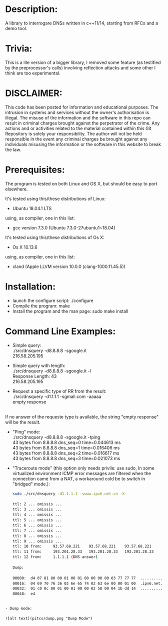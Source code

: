 Description:
============

A library to interrogare DNSs written in c++11/14, starting from RFCs and a demo tool.

Trivia:
=======

This is a lite version of a bigger library, I removed some feature (as testified by the preprocessor's calls) involving reflection attacks and some other I think are too experimental.

DISCLAIMER:
===========

This code has been posted for information and educational purposes. The intrusion in systems and services without the owner's authorisation is illegal. The misuse of the information and the software in this repo can result in criminal charges brought against the perpetrator of the crime. Any actions and or activities related to the material contained within this Git Repository is solely your responsibility. The author will not be held responsible in the event any criminal charges be brought against any individuals misusing the information or the software in this website to break the law.

Prerequisites:
==============

The program is tested on both Linux and OS X, but should be easy to port elsewhere.

It's tested using this/these distributions of Linux:

- Ubuntu 18.04.1 LTS

using, as compiler, one in this list:

- gcc version 7.3.0 (Ubuntu 7.3.0-27ubuntu1~18.04) 


It's tested using this/these distributions of Os X:

- Os X 10.13.6

using, as compiler, one in this list:

- cland (Apple LLVM version 10.0.0 (clang-1000.11.45.5))

Installation:
=============

- launch the configure script:
  ./configure
- Compile the program:
  make
- Install the program and the man page:
  sudo make install

Command Line Examples:
=====================

- Simple query:<BR>
   ./src/dnsquery -d8.8.8.8 -sgoogle.it<BR>
   216.58.205.195<BR>

- Simple query with length:<BR>
  ./src/dnsquery -d8.8.8.8 -sgoogle.it -l<BR>
  Response Length: 43<BR>
  216.58.205.195<BR>

- Request a specific type of RR from the result:<BR>
  ./src/dnsquery -d1.1.1.1 -sgmail.com -aaaaa<BR>
  empty response<BR>
<BR>
  If no answer of the requeste type is available, the string "empty response" will be the result.

- "Ping" mode:<BR>
  ./src/dnsquery -d8.8.8.8 -sgoogle.it -tping<BR>
  43 bytes from 8.8.8.8 dns_seq=0 time=0.044613 ms<BR>
  43 bytes from 8.8.8.8 dns_seq=1 time=0.016406 ms<BR>
  43 bytes from 8.8.8.8 dns_seq=2 time=0.016617 ms<BR>
  43 bytes from 8.8.8.8 dns_seq=3 time=0.021073 ms<BR>

- "Traceroute mode" (this option only needs privile: use sudo, In some virtualized environment ICMP error messages 
  are filtered when the connection came from a NAT, a workaround cold be to switch in "bridged" mode.):<BR>
  ```bash
  sudo ./src/dnsquery -d1.1.1.1 -swww.ipv6.net.cn -X

  ttl: 2 ... omissis ... 
  ttl: 3 ... omissis ... 
  ttl: 4 ... omissis ... 
  ttl: 5 ... omissis ... 
  ttl: 6 ... omissis ... 
  ttl: 7 ... omissis ... 
  ttl: 8 ... omissis ... 
  ttl: 9 ... omissis ... 
  ttl: 10 from: 	93.57.68.221	93.57.68.221	93.57.68.221
  ttl: 11 from: 	193.201.28.33	193.201.28.33	193.201.28.33
  ttl: 12 from: 	1.1.1.1	(DNS answer)

  Dump:

  00000:  d4 07 81 80 00 01 00 01 00 00 00 00 03 77 77 77  .............www
  00016:  04 69 70 76 36 03 6e 65 74 02 63 6e 00 00 01 00  .ipv6.net.cn....
  00032:  01 c0 0c 00 01 00 01 00 00 02 58 00 04 1b dd 14  ..........X.....
  00048:  e4                       

```

- Dump mode:

![alt text](pitcs/dump.png "Dump Mode")
